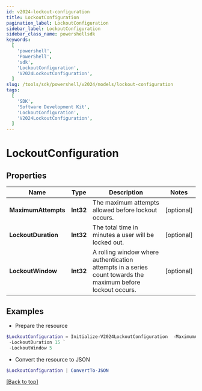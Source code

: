 ```yaml
---
id: v2024-lockout-configuration
title: LockoutConfiguration
pagination_label: LockoutConfiguration
sidebar_label: LockoutConfiguration
sidebar_class_name: powershellsdk
keywords:
  [
    'powershell',
    'PowerShell',
    'sdk',
    'LockoutConfiguration',
    'V2024LockoutConfiguration',
  ]
slug: /tools/sdk/powershell/v2024/models/lockout-configuration
tags:
  [
    'SDK',
    'Software Development Kit',
    'LockoutConfiguration',
    'V2024LockoutConfiguration',
  ]
---
```


# LockoutConfiguration

## Properties

| Name | Type | Description | Notes |
| --- | --- | --- | --- |
| **MaximumAttempts** | **Int32** | The maximum attempts allowed before lockout occurs. | [optional] |
| **LockoutDuration** | **Int32** | The total time in minutes a user will be locked out. | [optional] |
| **LockoutWindow** | **Int32** | A rolling window where authentication attempts in a series count towards the maximum before lockout occurs. | [optional] |

## Examples

- Prepare the resource

```powershell
$LockoutConfiguration = Initialize-V2024LockoutConfiguration  -MaximumAttempts 5 `
 -LockoutDuration 15 `
 -LockoutWindow 5
```

- Convert the resource to JSON

```powershell
$LockoutConfiguration | ConvertTo-JSON
```

[[Back to top]](#)
